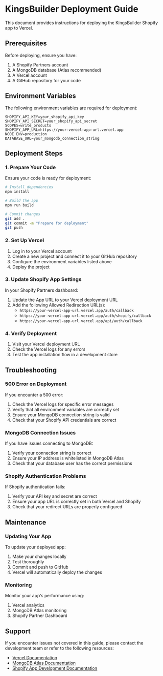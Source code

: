 # KingsBuilder Deployment Guide

This document provides instructions for deploying the KingsBuilder Shopify app to Vercel.

## Prerequisites

Before deploying, ensure you have:

1. A Shopify Partners account
2. A MongoDB database (Atlas recommended)
3. A Vercel account
4. A GitHub repository for your code

## Environment Variables

The following environment variables are required for deployment:

```
SHOPIFY_API_KEY=your_shopify_api_key
SHOPIFY_API_SECRET=your_shopify_api_secret
SCOPES=write_products
SHOPIFY_APP_URL=https://your-vercel-app-url.vercel.app
NODE_ENV=production
DATABASE_URL=your_mongodb_connection_string
```

## Deployment Steps

### 1. Prepare Your Code

Ensure your code is ready for deployment:

```bash
# Install dependencies
npm install

# Build the app
npm run build

# Commit changes
git add .
git commit -m "Prepare for deployment"
git push
```

### 2. Set Up Vercel

1. Log in to your Vercel account
2. Create a new project and connect it to your GitHub repository
3. Configure the environment variables listed above
4. Deploy the project

### 3. Update Shopify App Settings

In your Shopify Partners dashboard:

1. Update the App URL to your Vercel deployment URL
2. Add the following Allowed Redirection URL(s):
   - `https://your-vercel-app-url.vercel.app/auth/callback`
   - `https://your-vercel-app-url.vercel.app/auth/shopify/callback`
   - `https://your-vercel-app-url.vercel.app/api/auth/callback`

### 4. Verify Deployment

1. Visit your Vercel deployment URL
2. Check the Vercel logs for any errors
3. Test the app installation flow in a development store

## Troubleshooting

### 500 Error on Deployment

If you encounter a 500 error:

1. Check the Vercel logs for specific error messages
2. Verify that all environment variables are correctly set
3. Ensure your MongoDB connection string is valid
4. Check that your Shopify API credentials are correct

### MongoDB Connection Issues

If you have issues connecting to MongoDB:

1. Verify your connection string is correct
2. Ensure your IP address is whitelisted in MongoDB Atlas
3. Check that your database user has the correct permissions

### Shopify Authentication Problems

If Shopify authentication fails:

1. Verify your API key and secret are correct
2. Ensure your app URL is correctly set in both Vercel and Shopify
3. Check that your redirect URLs are properly configured

## Maintenance

### Updating Your App

To update your deployed app:

1. Make your changes locally
2. Test thoroughly
3. Commit and push to GitHub
4. Vercel will automatically deploy the changes

### Monitoring

Monitor your app's performance using:

1. Vercel analytics
2. MongoDB Atlas monitoring
3. Shopify Partner Dashboard

## Support

If you encounter issues not covered in this guide, please contact the development team or refer to the following resources:

- [Vercel Documentation](https://vercel.com/docs)
- [MongoDB Atlas Documentation](https://docs.atlas.mongodb.com/)
- [Shopify App Development Documentation](https://shopify.dev/docs/apps)
